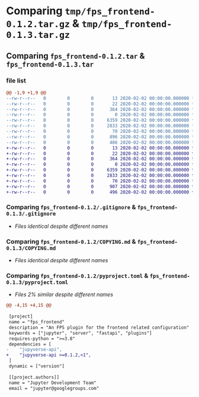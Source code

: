 # Comparing `tmp/fps_frontend-0.1.2.tar.gz` & `tmp/fps_frontend-0.1.3.tar.gz`

## Comparing `fps_frontend-0.1.2.tar` & `fps_frontend-0.1.3.tar`

### file list

```diff
@@ -1,9 +1,9 @@
--rw-r--r--   0        0        0       13 2020-02-02 00:00:00.000000 fps_frontend-0.1.2/MANIFEST.in
--rw-r--r--   0        0        0       22 2020-02-02 00:00:00.000000 fps_frontend-0.1.2/fps_frontend/__init__.py
--rw-r--r--   0        0        0      364 2020-02-02 00:00:00.000000 fps_frontend-0.1.2/fps_frontend/main.py
--rw-r--r--   0        0        0        0 2020-02-02 00:00:00.000000 fps_frontend-0.1.2/fps_frontend/py.typed
--rw-r--r--   0        0        0     6359 2020-02-02 00:00:00.000000 fps_frontend-0.1.2/.gitignore
--rw-r--r--   0        0        0     2833 2020-02-02 00:00:00.000000 fps_frontend-0.1.2/COPYING.md
--rw-r--r--   0        0        0       70 2020-02-02 00:00:00.000000 fps_frontend-0.1.2/README.md
--rw-r--r--   0        0        0      896 2020-02-02 00:00:00.000000 fps_frontend-0.1.2/pyproject.toml
--rw-r--r--   0        0        0      486 2020-02-02 00:00:00.000000 fps_frontend-0.1.2/PKG-INFO
+-rw-r--r--   0        0        0       13 2020-02-02 00:00:00.000000 fps_frontend-0.1.3/MANIFEST.in
+-rw-r--r--   0        0        0       22 2020-02-02 00:00:00.000000 fps_frontend-0.1.3/fps_frontend/__init__.py
+-rw-r--r--   0        0        0      364 2020-02-02 00:00:00.000000 fps_frontend-0.1.3/fps_frontend/main.py
+-rw-r--r--   0        0        0        0 2020-02-02 00:00:00.000000 fps_frontend-0.1.3/fps_frontend/py.typed
+-rw-r--r--   0        0        0     6359 2020-02-02 00:00:00.000000 fps_frontend-0.1.3/.gitignore
+-rw-r--r--   0        0        0     2833 2020-02-02 00:00:00.000000 fps_frontend-0.1.3/COPYING.md
+-rw-r--r--   0        0        0       70 2020-02-02 00:00:00.000000 fps_frontend-0.1.3/README.md
+-rw-r--r--   0        0        0      907 2020-02-02 00:00:00.000000 fps_frontend-0.1.3/pyproject.toml
+-rw-r--r--   0        0        0      496 2020-02-02 00:00:00.000000 fps_frontend-0.1.3/PKG-INFO
```

### Comparing `fps_frontend-0.1.2/.gitignore` & `fps_frontend-0.1.3/.gitignore`

 * *Files identical despite different names*

### Comparing `fps_frontend-0.1.2/COPYING.md` & `fps_frontend-0.1.3/COPYING.md`

 * *Files identical despite different names*

### Comparing `fps_frontend-0.1.2/pyproject.toml` & `fps_frontend-0.1.3/pyproject.toml`

 * *Files 2% similar despite different names*

```diff
@@ -4,15 +4,15 @@
 
 [project]
 name = "fps_frontend"
 description = "An FPS plugin for the frontend related configuration"
 keywords = ["jupyter", "server", "fastapi", "plugins"]
 requires-python = ">=3.8"
 dependencies = [
-    "jupyverse-api",
+    "jupyverse-api >=0.1.2,<1",
 ]
 dynamic = ["version"]
 
 [[project.authors]]
 name = "Jupyter Development Team"
 email = "jupyter@googlegroups.com"
```

